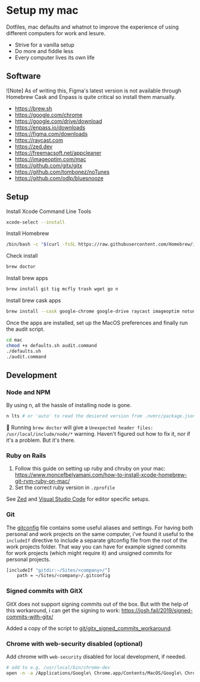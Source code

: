 # Setup my mac

Dotfiles, mac defaults and whatnot to improve the experience of using different computers for work and lesure.

- Strive for a vanilla setup
- Do more and fiddle less
- Every computer lives its own life

## Software

![Note]
As of writing this, Figma's latest version is not available through Homebrew Cask and Enpass is quite critical so install them manually.

- https://brew.sh
- https://google.com/chrome
- https://google.com/drive/download
- https://enpass.io/downloads
- https://figma.com/downloads
- https://raycast.com
- https://zed.dev
- https://freemacsoft.net/appcleaner
- https://imageoptim.com/mac
- https://github.com/gitx/gitx
- https://github.com/tombonez/noTunes
- https://github.com/odlp/bluesnooze

## Setup

Install Xcode Command Line Tools

```sh
xcode-select --install
```

Install Homebrew

```sh
/bin/bash -c "$(curl -fsSL https://raw.githubusercontent.com/Homebrew/install/HEAD/install.sh)"
```

Check install

```sh
brew doctor
```

Install brew apps

```sh
brew install git tig mcfly trash wget go n
```

Install brew cask apps

```sh
brew install --cask google-chrome google-drive raycast imageoptim notunes gitx bluesnooze appcleaner zed
```

Once the apps are installed, set up the MacOS preferences and finally run the audit script.

```sh
cd mac
chmod +x defaults.sh audit.command
./defaults.sh
./audit.command
```

## Development

### Node and NPM

By using n, all the hassle of installing node is gone.

```sh
n lts # or 'auto' to read the desiered version from .nvmrc/package.json
```

🚧 Running `brew doctor` will give a `Unexpected header files: /usr/local/include/node/*` warning. Haven't figured out how to fix it, nor if it's a problem. But it's there.

### Ruby on Rails

1. Follow this guide on setting up ruby and chruby on your mac: https://www.moncefbelyamani.com/how-to-install-xcode-homebrew-git-rvm-ruby-on-mac/
2. Set the correct ruby version in `.zprofile`

See [Zed](zed/Readme.md) and [Visual Studio Code](vscode/Readme.md) for editor specific setups.

### Git

The [gitconfig](./git/gitconfig) file contains some useful aliases and settings. For having both personal and work projects on the same computer, i've found it useful to the `includeIf` directive to include a separate gitconfig file from the root of the work projects folder. That way you can have for example signed commits for work projects (which might require it) and unsigned commits for personal projects.

```sh
[includeIf "gitdir:~/Sites/<company>/"]
  	path = ~/Sites/<company>/.gitconfig
```

### Signed commits with GitX

GitX does not support signing commits out of the box. But with the help of this workaround, i can get the signing to work:
https://josh.fail/2019/signed-commits-with-gitx/

Added a copy of the script to [git/gitx_signed_commits_workaround](./git/gitx_signed_commits_workaround).

### Chrome with web-security disabled (optional)

Add chrome with `web-security` disabled for local development, if needed.

```sh
# add to e.g. /usr/local/bin/chrome-dev
open -n -a /Applications/Google\ Chrome.app/Contents/MacOS/Google\ Chrome --args --user-data-dir="/tmp/chrome_dev_test" --disable-web-security
```
